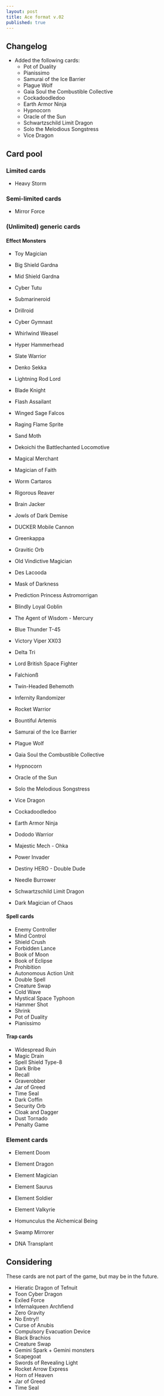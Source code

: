 ```yaml
---
layout: post
title: Ace format v.02
published: true
---
```


## Changelog
* Added the following cards:
	* Pot of Duality
	* Pianissimo
	* Samurai of the Ice Barrier
	* Plague Wolf
	* Gaia Soul the Combustible Collective
	* Cockadoodledoo
	* Earth Armor Ninja
	* Hypnocorn
	* Oracle of the Sun
	* Schwartzschild Limit Dragon
	* Solo the Melodious Songstress
	* Vice Dragon

## Card pool
### Limited cards
* Heavy Storm

### Semi-limited cards
* Mirror Force

### (Unlimited) generic cards
#### Effect Monsters
* Toy Magician
* Big Shield Gardna
* Mid Shield Gardna
* Cyber Tutu
* Submarineroid
* Drillroid
* Cyber Gymnast
* Whirlwind Weasel
* Hyper Hammerhead
* Slate Warrior
* Denko Sekka
* Lightning Rod Lord
* Blade Knight
* Flash Assailant
* Winged Sage Falcos
* Raging Flame Sprite
* Sand Moth
* Dekoichi the Battlechanted Locomotive
* Magical Merchant
* Magician of Faith
* Worm Cartaros
* Rigorous Reaver
* Brain Jacker
* Jowls of Dark Demise
* DUCKER Mobile Cannon
* Greenkappa
* Gravitic Orb
* Old Vindictive Magician
* Des Lacooda
* Mask of Darkness
* Prediction Princess Astromorrigan
* Blindly Loyal Goblin
* The Agent of Wisdom - Mercury
* Blue Thunder T-45
* Victory Viper XX03
* Delta Tri
* Lord British Space Fighter
* Falchionß
* Twin-Headed Behemoth
* Infernity Randomizer
* Rocket Warrior
* Bountiful Artemis
* Samurai of the Ice Barrier
* Plague Wolf
* Gaia Soul the Combustible Collective
* Hypnocorn
* Oracle of the Sun
* Solo the Melodious Songstress

* Vice Dragon
* Cockadoodledoo
* Earth Armor Ninja
* Dododo Warrior
* Majestic Mech - Ohka
* Power Invader
* Destiny HERO - Double Dude
* Needle Burrower
* Schwartzschild Limit Dragon
* Dark Magician of Chaos

#### Spell cards
* Enemy Controller
* Mind Control
* Shield Crush
* Forbidden Lance
* Book of Moon
* Book of Eclipse
* Prohibition
* Autonomous Action Unit
* Double Spell
* Creature Swap
* Cold Wave
* Mystical Space Typhoon
* Hammer Shot
* Shrink
* Pot of Duality
* Pianissimo

#### Trap cards
* Widespread Ruin
* Magic Drain
* Spell Shield Type-8
* Dark Bribe
* Recall
* Graverobber
* Jar of Greed
* Time Seal
* Dark Coffin
* Security Orb
* Cloak and Dagger
* Dust Tornado
* Penalty Game

### Element cards
* Element Doom
* Element Dragon
* Element Magician
* Element Saurus
* Element Soldier
* Element Valkyrie
* Homunculus the Alchemical Being

* Swamp Mirrorer
* DNA Transplant

## Considering
These cards are not part of the game, but may be in the future.

* Hieratic Dragon of Tefnuit
* Toon Cyber Dragon
* Exiled Force
* Infernalqueen Archfiend
* Zero Gravity
* No Entry!!
* Curse of Anubis
* Compulsory Evacuation Device
* Black Brachios
* Creature Swap
* Gemini Spark + Gemini monsters
* Scapegoat
* Swords of Revealing Light
* Rocket Arrow Express
* Horn of Heaven
* Jar of Greed
* Time Seal
